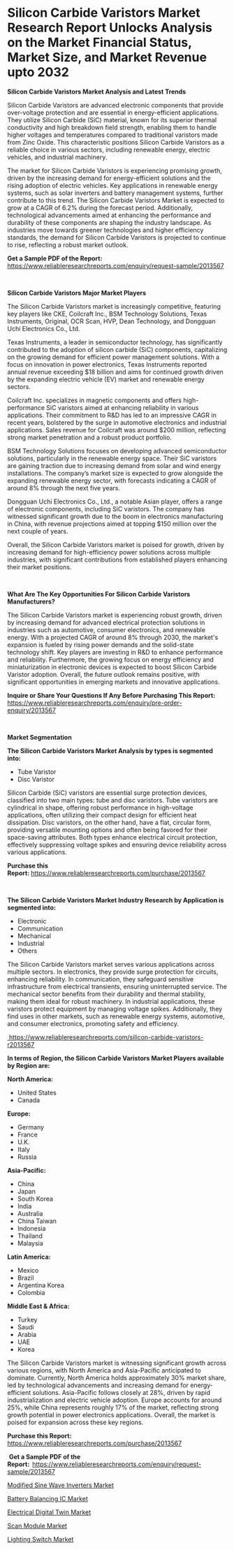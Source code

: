 <p><h1>Silicon Carbide Varistors Market Research Report Unlocks Analysis on the Market Financial Status, Market Size, and Market Revenue upto 2032</h1></p><p><strong>Silicon Carbide Varistors Market Analysis and Latest Trends</strong></p>
<p><p>Silicon Carbide Varistors are advanced electronic components that provide over-voltage protection and are essential in energy-efficient applications. They utilize Silicon Carbide (SiC) material, known for its superior thermal conductivity and high breakdown field strength, enabling them to handle higher voltages and temperatures compared to traditional varistors made from Zinc Oxide. This characteristic positions Silicon Carbide Varistors as a reliable choice in various sectors, including renewable energy, electric vehicles, and industrial machinery.</p><p>The market for Silicon Carbide Varistors is experiencing promising growth, driven by the increasing demand for energy-efficient solutions and the rising adoption of electric vehicles. Key applications in renewable energy systems, such as solar inverters and battery management systems, further contribute to this trend. The Silicon Carbide Varistors Market is expected to grow at a CAGR of 6.2% during the forecast period. Additionally, technological advancements aimed at enhancing the performance and durability of these components are shaping the industry landscape. As industries move towards greener technologies and higher efficiency standards, the demand for Silicon Carbide Varistors is projected to continue to rise, reflecting a robust market outlook.</p></p>
<p><strong>Get a Sample PDF of the Report:&nbsp;</strong> <a href="https://www.reliableresearchreports.com/enquiry/request-sample/2013567?utm_campaign=16&utm_medium=2&utm_source=Github&utm_content=ia&utm_term=11022025&utm_id=silicon-carbide-varistors">https://www.reliableresearchreports.com/enquiry/request-sample/2013567</a></p>
<p>&nbsp;</p>
<p><strong>Silicon Carbide Varistors Major Market Players</strong></p>
<p><p>The Silicon Carbide Varistors market is increasingly competitive, featuring key players like CKE, Coilcraft Inc., BSM Technology Solutions, Texas Instruments, Original, OCR Scan, HVP, Dean Technology, and Dongguan Uchi Electronics Co., Ltd. </p><p>Texas Instruments, a leader in semiconductor technology, has significantly contributed to the adoption of silicon carbide (SiC) components, capitalizing on the growing demand for efficient power management solutions. With a focus on innovation in power electronics, Texas Instruments reported annual revenue exceeding $18 billion and aims for continued growth driven by the expanding electric vehicle (EV) market and renewable energy sectors.</p><p>Coilcraft Inc. specializes in magnetic components and offers high-performance SiC varistors aimed at enhancing reliability in various applications. Their commitment to R&D has led to an impressive CAGR in recent years, bolstered by the surge in automotive electronics and industrial applications. Sales revenue for Coilcraft was around $200 million, reflecting strong market penetration and a robust product portfolio.</p><p>BSM Technology Solutions focuses on developing advanced semiconductor solutions, particularly in the renewable energy space. Their SiC varistors are gaining traction due to increasing demand from solar and wind energy installations. The company’s market size is expected to grow alongside the expanding renewable energy sector, with forecasts indicating a CAGR of around 8% through the next five years.</p><p>Dongguan Uchi Electronics Co., Ltd., a notable Asian player, offers a range of electronic components, including SiC varistors. The company has witnessed significant growth due to the boom in electronics manufacturing in China, with revenue projections aimed at topping $150 million over the next couple of years.</p><p>Overall, the Silicon Carbide Varistors market is poised for growth, driven by increasing demand for high-efficiency power solutions across multiple industries, with significant contributions from established players enhancing their market positions.</p></p>
<p>&nbsp;</p>
<p><strong>What Are The Key Opportunities For Silicon Carbide Varistors Manufacturers?</strong></p>
<p><p>The Silicon Carbide Varistors market is experiencing robust growth, driven by increasing demand for advanced electrical protection solutions in industries such as automotive, consumer electronics, and renewable energy. With a projected CAGR of around 8% through 2030, the market's expansion is fueled by rising power demands and the solid-state technology shift. Key players are investing in R&D to enhance performance and reliability. Furthermore, the growing focus on energy efficiency and miniaturization in electronic devices is expected to boost Silicon Carbide Varistor adoption. Overall, the future outlook remains positive, with significant opportunities in emerging markets and innovative applications.</p></p>
<p><strong>Inquire or Share Your Questions If Any Before Purchasing This Report:</strong> <a href="https://www.reliableresearchreports.com/enquiry/pre-order-enquiry/2013567?utm_campaign=16&utm_medium=2&utm_source=Github&utm_content=ia&utm_term=11022025&utm_id=silicon-carbide-varistors">https://www.reliableresearchreports.com/enquiry/pre-order-enquiry/2013567</a></p>
<p>&nbsp;</p>
<p><strong>Market Segmentation</strong></p>
<p><strong>The Silicon Carbide Varistors Market Analysis by types is segmented into:</strong></p>
<p><ul><li>Tube Varistor</li><li>Disc Varistor</li></ul></p>
<p><p>Silicon Carbide (SiC) varistors are essential surge protection devices, classified into two main types: tube and disc varistors. Tube varistors are cylindrical in shape, offering robust performance in high-voltage applications, often utilizing their compact design for efficient heat dissipation. Disc varistors, on the other hand, have a flat, circular form, providing versatile mounting options and often being favored for their space-saving attributes. Both types enhance electrical circuit protection, effectively suppressing voltage spikes and ensuring device reliability across various applications.</p></p>
<p><strong>Purchase this Report:&nbsp;</strong><a href="https://www.reliableresearchreports.com/purchase/2013567?utm_campaign=16&utm_medium=2&utm_source=Github&utm_content=ia&utm_term=11022025&utm_id=silicon-carbide-varistors">https://www.reliableresearchreports.com/purchase/2013567</a></p>
<p>&nbsp;</p>
<p><strong>The Silicon Carbide Varistors Market Industry Research by Application is segmented into:</strong></p>
<p><ul><li>Electronic</li><li>Communication</li><li>Mechanical</li><li>Industrial</li><li>Others</li></ul></p>
<p><p>The Silicon Carbide Varistors market serves various applications across multiple sectors. In electronics, they provide surge protection for circuits, enhancing reliability. In communication, they safeguard sensitive infrastructure from electrical transients, ensuring uninterrupted service. The mechanical sector benefits from their durability and thermal stability, making them ideal for robust machinery. In industrial applications, these varistors protect equipment by managing voltage spikes. Additionally, they find uses in other markets, such as renewable energy systems, automotive, and consumer electronics, promoting safety and efficiency.</p></p>
<p><a href="https://www.reliableresearchreports.com/silicon-carbide-varistors-r2013567?utm_campaign=16&utm_medium=2&utm_source=Github&utm_content=ia&utm_term=11022025&utm_id=silicon-carbide-varistors">&nbsp;https://www.reliableresearchreports.com/silicon-carbide-varistors-r2013567</a></p>
<p><strong>In terms of Region, the Silicon Carbide Varistors Market Players available by Region are:</strong></p>
<p>
    <p> <strong> North America: </strong>
        <ul>
            <li>United States</li>
            <li>Canada</li>
        </ul>
        </p> 
    <p> <strong> Europe: </strong>
        <ul>
            <li>Germany</li>
            <li>France</li>
            <li>U.K.</li>
            <li>Italy</li>
            <li>Russia</li>
        </ul>
        </p> 
    <p> <strong> Asia-Pacific: </strong>
        <ul>
            <li>China</li>
            <li>Japan</li>
            <li>South Korea</li>
            <li>India</li>
            <li>Australia</li>
            <li>China Taiwan</li>
            <li>Indonesia</li>
            <li>Thailand</li>
            <li>Malaysia</li>
        </ul>
        </p> 
    <p> <strong> Latin America: </strong>
        <ul>
            <li>Mexico</li>
            <li>Brazil</li>
            <li>Argentina Korea</li>
            <li>Colombia</li>
        </ul>
        </p> 
    <p> <strong> Middle East & Africa: </strong>
        <ul>
            <li>Turkey</li>
            <li>Saudi</li>
            <li>Arabia</li>
            <li>UAE</li>
            <li>Korea</li>
        </ul>
    </p>
    </p>
<p><p>The Silicon Carbide Varistors market is witnessing significant growth across various regions, with North America and Asia-Pacific anticipated to dominate. Currently, North America holds approximately 30% market share, led by technological advancements and increasing demand for energy-efficient solutions. Asia-Pacific follows closely at 28%, driven by rapid industrialization and electric vehicle adoption. Europe accounts for around 25%, while China represents roughly 17% of the market, reflecting strong growth potential in power electronics applications. Overall, the market is poised for expansion across these key regions.</p></p>
<p><strong>Purchase this Report: </strong><a href="https://www.reliableresearchreports.com/purchase/2013567?utm_campaign=16&utm_medium=2&utm_source=Github&utm_content=ia&utm_term=11022025&utm_id=silicon-carbide-varistors">https://www.reliableresearchreports.com/purchase/2013567</a></p>
<p>&nbsp;<strong>Get a Sample PDF of the Report:&nbsp;&nbsp;</strong><a href="https://www.reliableresearchreports.com/enquiry/request-sample/2013567?utm_campaign=16&utm_medium=2&utm_source=Github&utm_content=ia&utm_term=11022025&utm_id=silicon-carbide-varistors">https://www.reliableresearchreports.com/enquiry/request-sample/2013567</a></p>
<p><strong></strong></p>
<p><p><a href="https://github.com/nibbsmantji/Market-Research-Report-List-1/blob/main/modified-sine-wave-inverters-market.md?utm_campaign=16&utm_medium=2&utm_source=Github&utm_content=ia&utm_term=11022025&utm_id=silicon-carbide-varistors">Modified Sine Wave Inverters Market</a></p><p><a href="https://github.com/hoevealiur4/Market-Research-Report-List-1/blob/main/battery-balancing-ic-market.md?utm_campaign=16&utm_medium=2&utm_source=Github&utm_content=ia&utm_term=11022025&utm_id=silicon-carbide-varistors">Battery Balancing IC Market</a></p><p><a href="https://github.com/abedlagagica4/Market-Research-Report-List-1/blob/main/electrical-digital-twin-market.md?utm_campaign=16&utm_medium=2&utm_source=Github&utm_content=ia&utm_term=11022025&utm_id=silicon-carbide-varistors">Electrical Digital Twin Market</a></p><p><a href="https://github.com/birbamanan03/Market-Research-Report-List-1/blob/main/scan-module-market.md?utm_campaign=16&utm_medium=2&utm_source=Github&utm_content=ia&utm_term=11022025&utm_id=silicon-carbide-varistors">Scan Module Market</a></p><p><a href="https://github.com/djibenesha/Market-Research-Report-List-1/blob/main/lighting-switch-market.md?utm_campaign=16&utm_medium=2&utm_source=Github&utm_content=ia&utm_term=11022025&utm_id=silicon-carbide-varistors">Lighting Switch Market</a></p></p>
